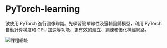 # PyTorch-learning
欲使用 PyTorch 進行圖像辨識。先學習簡單線性及邏輯回歸模型，利用 PyTorch 自動計算梯度和 GPU 加速等功能，更有效的建立、訓練和優化神經網路。

![課程網址](https://grandmacan.com/courses/WQgj9SntAQ5Vwrk7QpSB/lectures)

